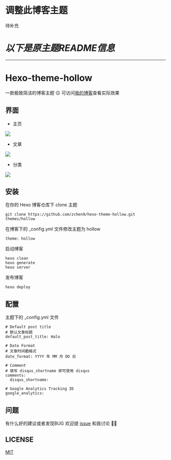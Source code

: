 # 调整此博客主题

待补充


# *以下是原主题README信息*
----
# Hexo-theme-hollow

一款极致简洁的博客主题 😉 可访问[我的博客](http://www.chen9.info/fragment/)查看实际效果


## 界面

- 主页

![](http://7xic0o.com1.z0.glb.clouddn.com/hexo-theme-hollow-01.png)

- 文章

![](http://7xic0o.com1.z0.glb.clouddn.com/hexo-theme-hollow-02.png)

- 分类

![](http://7xic0o.com1.z0.glb.clouddn.com/hexo-theme-hollow-03.png)



## 安装

在你的 Hexo 博客仓库下 clone 主题

	git clone https://github.com/zchen9/hexo-theme-hollow.git themes/hollow
	
在博客下的 _config.yml 文件修改主题为 hollow
	
	theme: hollow

启动博客

	hexo clean
	hexo generate
	hexo server
	
发布博客

	hexo deploy
	
	
## 配置

主题下的 _config.yml 文件

	# Default post title
	# 默认文章标题
	default_post_title: Halo
	
	# Date Format
	# 文章时间戳格式
	date_format: YYYY 年 MM 月 DD 日
	
	# Comment 
	# 填写 disqus_shortname 即可使用 disqus
	comments:
	  disqus_shortname: 
	
	# Google Analytics Tracking ID
	google_analytics: 
	 
	
## 问题

有什么好的建议或者发现BUG 欢迎提 [issue](https://github.com/zchen9/hexo-theme-hollow/issues) 和我讨论 🙋🏻


## LICENSE

[MIT](https://github.com/zchen9/hexo-theme-hollow/blob/master/LICENSE)
